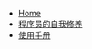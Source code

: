- [Home](/)
- [程序员的自我修养](/computer/程序员的自我修养.html)
- [使用手册](https://angry-swanson-b4e47b.netlify.app/zh-cn/configuration)